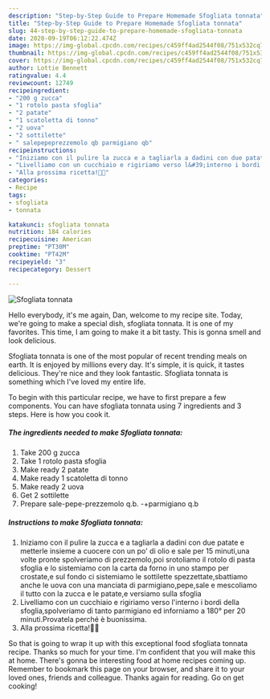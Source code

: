 ```yaml
---
description: "Step-by-Step Guide to Prepare Homemade Sfogliata tonnata"
title: "Step-by-Step Guide to Prepare Homemade Sfogliata tonnata"
slug: 44-step-by-step-guide-to-prepare-homemade-sfogliata-tonnata
date: 2020-09-19T06:12:22.474Z
image: https://img-global.cpcdn.com/recipes/c459ff4ad2544f08/751x532cq70/sfogliata-tonnata-recipe-main-photo.jpg
thumbnail: https://img-global.cpcdn.com/recipes/c459ff4ad2544f08/751x532cq70/sfogliata-tonnata-recipe-main-photo.jpg
cover: https://img-global.cpcdn.com/recipes/c459ff4ad2544f08/751x532cq70/sfogliata-tonnata-recipe-main-photo.jpg
author: Lottie Bennett
ratingvalue: 4.4
reviewcount: 12749
recipeingredient:
- "200 g zucca"
- "1 rotolo pasta sfoglia"
- "2 patate"
- "1 scatoletta di tonno"
- "2 uova"
- "2 sottilette"
- " salepepeprezzemolo qb parmigiano qb"
recipeinstructions:
- "Iniziamo con il pulire la zucca e a tagliarla a dadini con due patate e metterle insieme a cuocere con un po&#39; di olio e sale per 15 minuti,una volte pronte spolveriamo di prezzemolo,poi srotoliamo il rotolo di pasta sfoglia e lo sistemiamo con la carta da forno in uno stampo per crostate,e sul fondo ci sistemiamo le sottilette spezzettate,sbattiamo anche le uova con una manciata di parmigiano,pepe,sale e mescoliamo il tutto con la zucca e le patate,e versiamo sulla sfoglia"
- "Livelliamo con un cucchiaio e rigiriamo verso l&#39;interno i bordi della sfoglia,spolveriamo di tanto parmigiano ed inforniamo a 180° per 20 minuti.Provatela perché è buonissima."
- "Alla prossima ricetta!👩‍🍳"
categories:
- Recipe
tags:
- sfogliata
- tonnata

katakunci: sfogliata tonnata 
nutrition: 184 calories
recipecuisine: American
preptime: "PT30M"
cooktime: "PT42M"
recipeyield: "3"
recipecategory: Dessert

---
```



![Sfogliata tonnata](https://img-global.cpcdn.com/recipes/c459ff4ad2544f08/751x532cq70/sfogliata-tonnata-recipe-main-photo.jpg)

Hello everybody, it's me again, Dan, welcome to my recipe site. Today, we're going to make a special dish, sfogliata tonnata. It is one of my favorites. This time, I am going to make it a bit tasty. This is gonna smell and look delicious.



Sfogliata tonnata is one of the most popular of recent trending meals on earth. It is enjoyed by millions every day. It's simple, it is quick, it tastes delicious. They're nice and they look fantastic. Sfogliata tonnata is something which I've loved my entire life.


To begin with this particular recipe, we have to first prepare a few components. You can have sfogliata tonnata using 7 ingredients and 3 steps. Here is how you cook it.

<!--inarticleads1-->

##### The ingredients needed to make Sfogliata tonnata:

1. Take 200 g zucca
1. Take 1 rotolo pasta sfoglia
1. Make ready 2 patate
1. Make ready 1 scatoletta di tonno
1. Make ready 2 uova
1. Get 2 sottilette
1. Prepare  sale-pepe-prezzemolo q.b. -+parmigiano q.b




<!--inarticleads2-->

##### Instructions to make Sfogliata tonnata:

1. Iniziamo con il pulire la zucca e a tagliarla a dadini con due patate e metterle insieme a cuocere con un po&#39; di olio e sale per 15 minuti,una volte pronte spolveriamo di prezzemolo,poi srotoliamo il rotolo di pasta sfoglia e lo sistemiamo con la carta da forno in uno stampo per crostate,e sul fondo ci sistemiamo le sottilette spezzettate,sbattiamo anche le uova con una manciata di parmigiano,pepe,sale e mescoliamo il tutto con la zucca e le patate,e versiamo sulla sfoglia
1. Livelliamo con un cucchiaio e rigiriamo verso l&#39;interno i bordi della sfoglia,spolveriamo di tanto parmigiano ed inforniamo a 180° per 20 minuti.Provatela perché è buonissima.
1. Alla prossima ricetta!👩‍🍳




So that is going to wrap it up with this exceptional food sfogliata tonnata recipe. Thanks so much for your time. I'm confident that you will make this at home. There's gonna be interesting food at home recipes coming up. Remember to bookmark this page on your browser, and share it to your loved ones, friends and colleague. Thanks again for reading. Go on get cooking!
